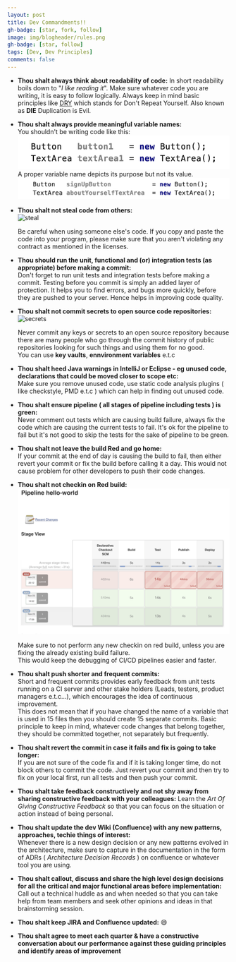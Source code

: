 ```yaml
---
layout: post
title: Dev Commandments!! 
gh-badge: [star, fork, follow]
image: img/blogheader/rules.png
gh-badge: [star, follow]
tags: [Dev, Dev Principles]
comments: false
---
```

  
*  **Thou shalt always think about readability of code:** 
   In short readability boils down to "*I like reading it*". Make sure whatever code you are writing, 
   it is easy to follow logically. Always keep in mind basic principles like [DRY](https://en.wikipedia.org/wiki/Don%27t_repeat_yourself) which stands for Don't Repeat Yourself.
   Also known as **DIE** Duplication is Evil.
 
*  **Thou shalt always provide meaningful variable names:**  
   You shouldn't be writing code like this:  
   ![wrong](../img/dev_commands/wrong_var_name.png) 
    A proper variable name depicts its purpose but not its value.
   ![correct](../img/dev_commands/correct_var_name.png)

*  **Thou shalt not steal code from others:**  
   ![steal](https://media.giphy.com/media/tBb19fjQsnXRgMT3kZi/giphy.gif)    
   
   Be careful when using someone else's code. If you copy and paste the code into your program, 
   please make sure that you aren't violating any contract as mentioned in the licenses.

*  **Thou should run the unit, functional and (or) integration tests (as appropriate) before making a commit:**  
   Don't forget to run unit tests and integration tests
   before making a commit. Testing before you commit is simply an added layer of protection. 
   It helps you to find errors, and bugs more quickly, before they are pushed to your server. Hence helps in improving code quality. 

*  **Thou shalt not commit secrets to open source code repositories:** 
   ![secrets](https://media.giphy.com/media/LiRoVoHjMa5bO/giphy.gif)  
   
   Never commit any keys or secrets to an open source repository because there are many people who go through the commit history of public repositories 
   looking for such things and using them for no good.  
   You can use **key vaults**, **ennvironment variables** e.t.c 
   
*  **Thou shalt heed Java warnings in IntelliJ or Eclipse  - eg unused code, declarations that could be moved closer to scope etc:**   
   Make sure you remove unused code, use static code analysis plugins ( like checkstyle, PMD e.t.c ) which can help in finding out unused code.      

*  **Thou shalt ensure pipeline ( all stages of pipeline including tests ) is green:**    
   Never comment out tests which are causing build failure, always fix the code which are causing the current 
   tests to fail. It's ok for the pipeline to fail but it's not good to skip the tests for the sake of pipeline 
   to be green. 
    
*  **Thou shalt not leave the build Red and go home:**  
   If your commit at the end of day is causing the build to fail, then either revert your commit or fix the build before calling it a day.
   This would not cause problem for other developers to push their code changes. 
   
*  **Thou shalt not checkin on Red build:**  
   ![redbuild](../img/dev_commands/red_build.png)  
   
   Make sure to not perform any new checkin on red build, unless you are fixing the already existing build failure.  
   This would keep the debugging of CI/CD pipelines easier and faster. 
  
*  **Thou shalt push shorter and frequent commits:**  
   Short and frequent commits provides early feedback from unit tests running on a CI server and other stake holders (Leads, testers, product managers e.t.c...), 
   which encourages the idea of continuous improvement.     
   This does not mean that if you have changed the name of a variable that is used in 15 files then you should create 15 separate commits.
   Basic principle to keep in mind, whatever code changes that belong together, they should be committed together, not separately but frequently.  
  
*  **Thou shalt revert the commit in case it fails and fix is going to take longer:**  
   If you are not sure of the code fix and if it is taking longer time, do not block others to commit the code.
   Just revert your commit and then try to fix on your local first, run all tests and then push your commit.    
   
*  **Thou shalt take feedback constructively and not shy away from sharing constructive feedback with your colleagues:** 
   Learn the *Art Of Giving Constructive Feedback* so that you can focus on the situation or action instead of being personal.
    
*  **Thou shalt update the dev Wiki (Confluence) with any new patterns, approaches, techie things of interest:**    
   Whenever there is a new design decision or any new patterns evolved in the architecture, make sure 
   to capture in the documentation in the form of ADRs ( *Architecture Decision Records* ) on confluence or
   whatever tool you are using.   
   
*  **Thou shalt callout, discuss and share the high level design decisions for all the critical and major functional areas before implementation:**   
   Call out a technical huddle as and when needed so that you can take help from team members and seek other opinions and ideas 
   in that brainstorming session.
    
*  **Thou shalt keep JIRA and Confluence updated:** :smile:

*  **Thou shalt agree to meet each quarter & have a constructive conversation about our performance against these guiding principles and identify areas of improvement** 
    


